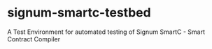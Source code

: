 # signum-smartc-testbed
A Test Environment for automated testing of Signum SmartC - Smart Contract Compiler
